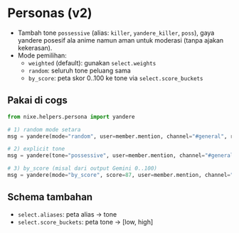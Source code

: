 # Personas (v2)
- Tambah tone `possessive` (alias: `killer`, `yandere_killer`, `poss`), gaya yandere posesif ala anime namun aman untuk moderasi (tanpa ajakan kekerasan).
- Mode pemilihan:
  - `weighted` (default): gunakan `select.weights`
  - `random`: seluruh tone peluang sama
  - `by_score`: peta skor 0..100 ke tone via `select.score_buckets`

## Pakai di cogs
```py
from nixe.helpers.persona import yandere

# 1) random mode setara
msg = yandere(mode="random", user=member.mention, channel="#general", reason="deteksi lucky pull")

# 2) explicit tone
msg = yandere(tone="possessive", user=member.mention, channel="#general", reason="deteksi lucky pull")

# 3) by_score (misal dari output Gemini 0..100)
msg = yandere(mode="by_score", score=87, user=member.mention, channel="#general", reason="deteksi lucky pull")
```

## Schema tambahan
- `select.aliases`: peta alias → tone
- `select.score_buckets`: peta tone → [low, high]
